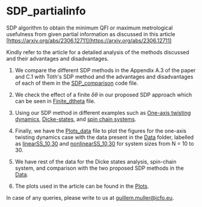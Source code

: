# SDP_partialinfo
SDP algorithm to obtain the minimum QFI or maximum metrological usefulness from given partial information as discussed in this article [https://arxiv.org/abs/2306.12711](https://arxiv.org/abs/2306.12711)

Kindly refer to the article for a detailed analysis of the methods discussed and their advantages and disadvantages.

1. We compare the different SDP methods in the Appendix A.3 of the paper and C.1 with Tóth's SDP method and the advantages and disadvantages of each of them in the [SDP_comparison](SDP_comparison.py) code file.

2. We check the effect of a finite $\delta\theta$ in our proposed SDP approach which can be seen in [Finite_dtheta](Finite_dtheta.py) file.

3. Using our SDP method in different examples such as [One-axis twisting dynamics](Oneaxistwisting.py), [Dicke-states](Dicke_states.py), and [spin chain systems](Spinchain.py).

4. Finally, we have the [Plots_data](Plots_data.py) file to plot the figures for the one-axis twisting dynamics case with the data present in the [Data](Data) folder, labelled as [linearSS_10,30](Data/linearSS_10,30) and [nonlinearSS_10,30](Data/nonlinearSS_10,30) for system sizes from N = 10 to 30.

5. We have rest of the data for the Dicke states analysis, spin-chain system, and comparison with the two proposed SDP methods in the [Data](Data).

6. The plots used in the article can be found in the [Plots](Plots).

In case of any queries, please write to us at [guillem.muller@icfo.eu](guillem.muller@icfo.eu).
